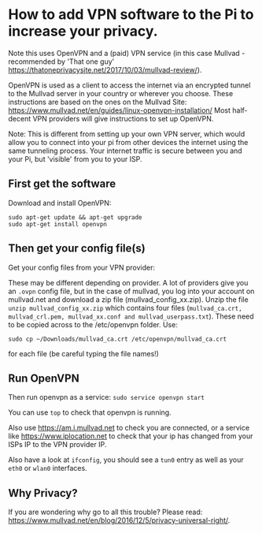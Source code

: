 # How to add VPN software to the Pi to increase your privacy.

Note this uses OpenVPN and a (paid) VPN service (in this case Mullvad - recommended by 'That one guy' https://thatoneprivacysite.net/2017/10/03/mullvad-review/).

OpenVPN is used as a client to access the internet via an encrypted tunnel to the Mullvad server in your country or wherever you choose. These instructions are based on the ones on the Mullvad Site: https://www.mullvad.net/en/guides/linux-openvpn-installation/
Most half-decent VPN providers will give instructions to set up OpenVPN.

Note: This is different from setting up your own VPN server, which would allow you to connect into your pi from other devices the internet using the same tunneling process. Your internet traffic is secure between you and your Pi, but 'visible' from you to your ISP.

## First get the software

Download and install OpenVPN:

```
sudo apt-get update && apt-get upgrade
sudo apt-get install openvpn
```

## Then get your config file(s)
Get your config files from your VPN provider:

These may be different depending on provider. A lot of providers give you an ```.ovpn``` config file, but in the case of mullvad, you log into your account on mullvad.net and download a zip file (mullvad_config_xx.zip).
Unzip the file ```unzip mullvad_config_xx.zip```
which contains four files (`mullvad_ca.crt, mullvad_crl.pem, mullvad_xx.conf and mullvad_userpass.txt`). 
These need to be copied across to the /etc/openvpn folder. Use:
```
sudo cp ~/Downloads/mullvad_ca.crt /etc/openvpn/mullvad_ca.crt 
```
for each file (be careful typing the file names!)

## Run OpenVPN

Then run openvpn as a service:
```sudo service openvpn start```

You can use ```top``` to check that openvpn is running.

Also use https://am.i.mullvad.net to check you are connected, or a service like https://www.iplocation.net to check that your ip has changed from your ISPs IP to the VPN provider IP.

Also have a look at ```ifconfig```, you should see a ```tun0``` entry as well as your ```eth0``` or ```wlan0``` interfaces.

## Why Privacy?
If you are wondering why go to all this trouble? Please read: https://www.mullvad.net/en/blog/2016/12/5/privacy-universal-right/.

